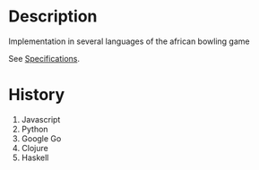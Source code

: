 Description
===========

Implementation in several languages of the african bowling game

See [Specifications](/African-Bowling.pdf).

History
=======

1. Javascript
2. Python
3. Google Go
4. Clojure
5. Haskell
